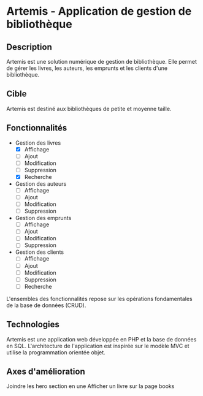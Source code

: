 # Artemis - Application de gestion de bibliothèque

## Description

Artemis est une solution numérique de gestion de bibliothèque. Elle permet de gérer les livres, les auteurs, les emprunts et les clients d'une bibliothèque.

## Cible

Artemis est destiné aux bibliothèques de petite et moyenne taille.

## Fonctionnalités

- Gestion des livres
  - [x] Affichage
  - [ ] Ajout
  - [ ] Modification
  - [ ] Suppression
  - [x] Recherche
- Gestion des auteurs
  - [ ] Affichage
  - [ ] Ajout
  - [ ] Modification
  - [ ] Suppression
- Gestion des emprunts
  - [ ] Affichage
  - [ ] Ajout
  - [ ] Modification
  - [ ] Suppression
- Gestion des clients
  - [ ] Affichage
  - [ ] Ajout
  - [ ] Modification
  - [ ] Suppression
  - [ ] Recherche

L'ensembles des fonctionnalités repose sur les opérations fondamentales de la base de données (CRUD).

## Technologies

Artemis est une application web développée en PHP et la base de données en SQL.
L'architecture de l'application est inspirée sur le modèle MVC et utilise la programmation orientée objet.


## Axes d'amélioration

Joindre les hero section en une
Afficher un livre sur la page books